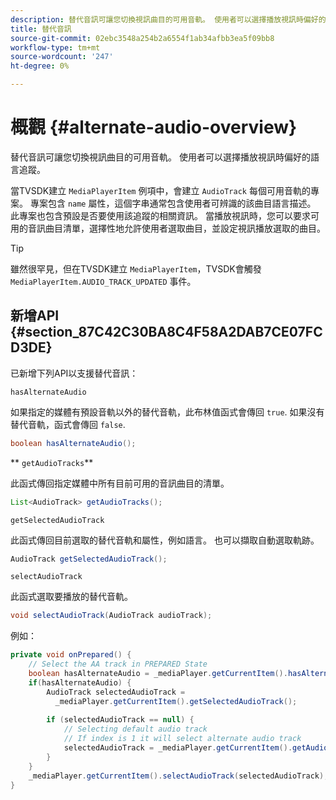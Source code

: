 ```yaml
---
description: 替代音訊可讓您切換視訊曲目的可用音軌。 使用者可以選擇播放視訊時偏好的語言追蹤。
title: 替代音訊
source-git-commit: 02ebc3548a254b2a6554f1ab34afbb3ea5f09bb8
workflow-type: tm+mt
source-wordcount: '247'
ht-degree: 0%

---
```


# 概觀 {#alternate-audio-overview}

替代音訊可讓您切換視訊曲目的可用音軌。 使用者可以選擇播放視訊時偏好的語言追蹤。

<!--<a id="section_E4F9DC28A2944BD08B4190A7F98A8365"></a>-->

當TVSDK建立 `MediaPlayerItem` 例項中，會建立 `AudioTrack` 每個可用音軌的專案。 專案包含 `name` 屬性，這個字串通常包含使用者可辨識的該曲目語言描述。 此專案也包含預設是否要使用該追蹤的相關資訊。 當播放視訊時，您可以要求可用的音訊曲目清單，選擇性地允許使用者選取曲目，並設定視訊播放選取的曲目。

>[!TIP]
>
>雖然很罕見，但在TVSDK建立 `MediaPlayerItem`，TVSDK會觸發 `MediaPlayerItem.AUDIO_TRACK_UPDATED` 事件。

## 新增API {#section_87C42C30BA8C4F58A2DAB7CE07FCD3DE}

已新增下列API以支援替代音訊：

`hasAlternateAudio`

如果指定的媒體有預設音軌以外的替代音軌，此布林值函式會傳回 `true`. 如果沒有替代音軌，函式會傳回 `false`.

```java
boolean hasAlternateAudio();
```

** `getAudioTracks`**

此函式傳回指定媒體中所有目前可用的音訊曲目的清單。

```java
List<AudioTrack> getAudioTracks();
```

`getSelectedAudioTrack`

此函式傳回目前選取的替代音軌和屬性，例如語言。 也可以擷取自動選取軌跡。

```java
AudioTrack getSelectedAudioTrack();
```

`selectAudioTrack`

此函式選取要播放的替代音軌。

```java
void selectAudioTrack(AudioTrack audioTrack);
```

例如：

```java
private void onPrepared() { 
    // Select the AA track in PREPARED State 
    boolean hasAlternateAudio = _mediaPlayer.getCurrentItem().hasAlternateAudio(); 
    if(hasAlternateAudio) { 
        AudioTrack selectedAudioTrack =  
          _mediaPlayer.getCurrentItem().getSelectedAudioTrack(); 
 
        if (selectedAudioTrack == null) {  
            // Selecting default audio track  
            // If index is 1 it will select alternate audio track  
            selectedAudioTrack = _mediaPlayer.getCurrentItem().getAudioTracks().get(0);  
        } 
    } 
    _mediaPlayer.getCurrentItem().selectAudioTrack(selectedAudioTrack); 
} 
```
